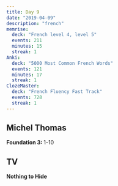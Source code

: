 ```yaml
---
title: Day 9
date: "2019-04-09"
description: "french"
memrise:
  deck: "French level 4, level 5"
  events: 211
  minutes: 15
  streak: 1
Anki:
  deck: "5000 Most Common French Words"
  events: 121
  minutes: 17
  streak: 1
ClozeMaster:
  deck: "French Fluency Fast Track"
  events: 728
  streak: 1
---
```


<h2>Michel Thomas</h2>
<strong>Foundation 3: </strong> 1-10

<h2>TV</h2>
<strong>Nothing to Hide</strong>
